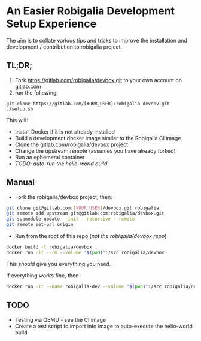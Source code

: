 # An Easier Robigalia Development Setup Experience

The aim is to collate various tips and tricks to improve the installation and development / contribution to robigalia project.

## TL;DR;

1. Fork https://gitlab.com/robigalia/devbox.git to your own account on gitlab.com
1. run the following:

```$bash
git clone https://gitlab.com/[YOUR_USER]/robigalia-devenv.git
./setup.sh
```

This will:

- Install Docker if it is not already installed
- Build a development docker image similar to the Robigalia CI image
- Clone the gitlab.com/robigalia/devbox project
- Change the upstream remote (assumes you have already forked)
- Run an ephemeral container
- *TODO: auto-run the hello-world build*

## Manual

- Fork the robigalia/devbox project, then:

```bash
git clone git@gitlab.com:[YOUR_USER]/devbox.git robigalia
git remote add upstream git@gitlab.com:robigalia/devbox.git
git submodule update --init --recursive --remote
git remote set-url origin
```

- Run from the root of this repo (*not the robigalia/devbox repo*):

```bash
docker build -t robigalia/devbox .
docker run -it --rm --volume "$(pwd)":/src robigalia/devbox
```

This *should* give you everything you need.

If everything works fine, then

```bash
docker run -it --name robigalia-dev --volume "$(pwd)":/src robigalia/devbox
```

## TODO

- Testing via QEMU - see the CI image
- Create a test script to import into image to auto-execute the hello-world build
